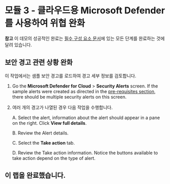 # <a name="module-3---mitigate-threats-using-microsoft-defender-for-cloud"></a>모듈 3 - 클라우드용 Microsoft Defender를 사용하여 위협 완화

**참고** 이 데모의 성공적인 완료는 [필수 구성 요소 문서](00-prerequisites.md)에 있는 모든 단계를 완료하는 것에 달려 있습니다. 

## <a name="mitigate-security-alerts"></a>보안 경고 관련 상황 완화

이 작업에서는 샘플 보안 경고를 로드하여 경고 세부 정보를 검토합니다.

1. Go the  <bpt id="p1">**</bpt>Microsoft Defender for Cloud<ept id="p1">**</ept><ph id="ph1"> &gt; </ph><bpt id="p2">**</bpt>Security Alerts<ept id="p2">**</ept> screen. If the sample alerts were created as directed in the <bpt id="p1">[</bpt>pre-requisites section<ept id="p1">](00-prerequisites.md#Deploy-sample-alerts-for-Demo-in-Module-2)</ept>, there should be multiple security alerts on this screen.

1. 여러 개의 경고가 나열된 경우 다음 작업을 수행합니다.

    A. Select the alert, information about the alert should appear in a pane on the right.  Click <bpt id="p1">**</bpt>View full details<ept id="p1">**</ept>.

    B. Review the Alert details.

    C. Select the <bpt id="p1">**</bpt>Take action<ept id="p1">**</ept> tab.

    D. Review the Take action information. Notice the buttons available to take action depend on the type of alert.

## <a name="you-have-completed-the-lab"></a>이 랩을 완료했습니다.
